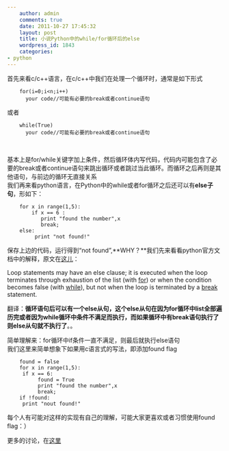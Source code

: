 ```yaml
---
    author: admin
    comments: true
    date: 2011-10-27 17:45:32
    layout: post
    title: 小说Python中的while/for循环后的else
    wordpress_id: 1843
    categories:
- python
---
```


首先来看c/c++语言，在c/c++中我们在处理一个循环时，通常是如下形式

        for(i=0;i<n;i++)
          your code//可能有必要的break或者continue语句

或者

        while(True)
          your code//可能有必要的break或者continue语句

 

基本上是for/while关键字加上条件，然后循环体内写代码，代码内可能包含了必要的break或者continue语句来跳出循环或者跳过当此循环。而循环之后再则是其他语句，与前边的循环无直接关系  
我们再来看python语言，在Python中的while或者for循环之后还可以有**else子句**，形如下：

        for x in range(1,5):
            if x == 6 :
               print "found the number",x
               break;
        else:
             print "not found!"

保存上边的代码，运行得到“not found”,**WHY？**我们先来看看python官方文档中的解释，原文在[这儿](http://docs.python.org/tutorial/controlflow.html#break-and-continue-statements-and-else-clauses-on-loops)：

Loop statements may have an else clause; it is executed when the loop terminates through exhaustion of the list (with [for](http://docs.python.org/reference/compound_stmts.html#for)) or when the condition becomes false (with [while](http://docs.python.org/reference/compound_stmts.html#while)), but not when the loop is terminated by a [break](http://docs.python.org/reference/simple_stmts.html#break) statement.

翻译：**循环语句后可以有一个else从句，这个else从句在因为for循环中list全部遍历完或者因为while循环中条件不满足而执行，而如果循环中有break语句执行了则else从句就不执行了**。。

简单理解来：for循环中if条件一直不满足，则最后就执行else语句  
我们这里来简单想象下如果用c语言式的写法，即添加found flag

        found = false
        for x in range(1,5):
         if x == 6:
              found = True
              print "found the number",x
              break;
        if !found:
         print "nout found!"

每个人有可能对这样的实现有自己的理解，可能大家更喜欢或者习惯使用found flag：）

更多的讨论，在[这里](http://nedbatchelder.com/blog/201110/forelse.html)
